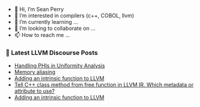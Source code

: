 - 👋 Hi, I’m Sean Perry
- 👀 I’m interested in compilers (c++, COBOL, llvm)
- 🌱 I’m currently learning ...
- 💞️ I’m looking to collaborate on ...
- 📫 How to reach me ...

<!---
s66perry/s66perry is a ✨ special ✨ repository because its `README.md` (this file) appears on your GitHub profile.
You can click the Preview link to take a look at your changes.
--->
### 📕 Latest LLVM Discourse Posts

<!-- DISCOURSE-LLVM:START -->
- [Handling PHIs in Uniformity Analysis](https://discourse.llvm.org/t/handling-phis-in-uniformity-analysis/68655#post_4)
- [Memory aliasing](https://discourse.llvm.org/t/memory-aliasing/67743#post_2)
- [Adding an intrinsic function to LLVM](https://discourse.llvm.org/t/adding-an-intrinsic-function-to-llvm/68175#post_5)
- [Tell C++ class method from free function in LLVM IR. Which metadata or attribute to use?](https://discourse.llvm.org/t/tell-c-class-method-from-free-function-in-llvm-ir-which-metadata-or-attribute-to-use/68693#post_2)
- [Adding an intrinsic function to LLVM](https://discourse.llvm.org/t/adding-an-intrinsic-function-to-llvm/68175#post_4)
<!-- DISCOURSE-LLVM:END -->
